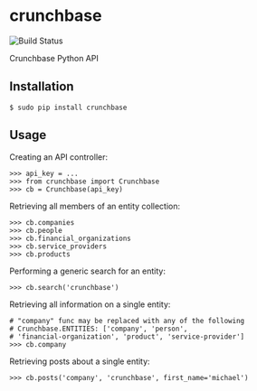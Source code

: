 crunchbase
==========

![Build Status](https://travis-ci.org/hackerlist/crunchbase.png)

Crunchbase Python API

Installation
------------

    $ sudo pip install crunchbase

Usage
-----

Creating an API controller:

    >>> api_key = ...
    >>> from crunchbase import Crunchbase
    >>> cb = Crunchbase(api_key)

Retrieving all members of an entity collection:

    >>> cb.companies
    >>> cb.people
    >>> cb.financial_organizations
    >>> cb.service_providers
    >>> cb.products

Performing a generic search for an entity:

    >>> cb.search('crunchbase')

Retrieving all information on a single entity:

    # "company" func may be replaced with any of the following
    # Crunchbase.ENTITIES: ['company', 'person',
    # 'financial-organization', 'product', 'service-provider']
    >>> cb.company

Retrieving posts about a single entity:

    >>> cb.posts('company', 'crunchbase', first_name='michael')
